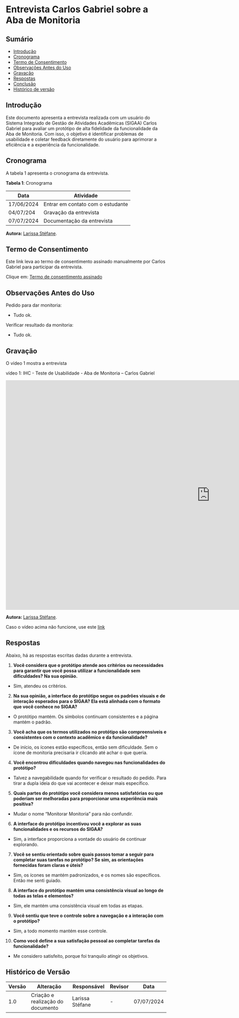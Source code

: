 # Entrevista Carlos Gabriel sobre a Aba de Monitoria

## Sumário

* [Introdução](#Introdução)
* [Cronograma](#Cronograma)
* [Termo de Consentimento](#Termo-de-Consentimento)
* [Observações Antes do Uso](#Observações-Antes-do-Uso)
* [Gravação](#Gravação)
* [Respostas](#Respostas)
* [Conclusão](#Conclusão)
* [Histórico de versão](#Histórico-de-versão)



## Introdução

Este documento apresenta a entrevista realizada com um usuário do Sistema Integrado de Gestão de Atividades Acadêmicas (SIGAA) Carlos Gabriel para avaliar um protótipo de alta fidelidade da funcionalidade da Aba de Monitoria. Com isso, o objetivo é identificar problemas de usabilidade e coletar feedback diretamente do usuário para aprimorar a eficiência e a experiência da funcionalidade.

## Cronograma

A tabela 1 apresenta o cronograma da entrevista.

**Tabela 1**: Cronograma

| Data | Atividade |
| - | - |
| 17/06/2024 | Entrar em contato com o estudante |
| 04/07/204 | Gravação da entrevista |
| 07/07/2024 | Documentação da entrevista |


<b> Autora: </b> <a href="https://github.com/SkywalkerSupreme">Larissa Stéfane</a>.


## Termo de Consentimento


Este link leva ao termo de consentimento assinado manualmente por Carlos Gabriel para participar da entrevista.


Clique em: [Termo de consentimento assinado](ignore/TermosPrototiposALtaFidelide/CarlosGabriel.md)


## Observações Antes do Uso

Pedido para dar monitoria:

- Tudo ok.

Verificar resultado da monitoria:

- Tudo ok.

## Gravação

O vídeo 1 mostra a entrevista


vídeo 1: IHC - Teste de Usabilidade - Aba de Monitoria – Carlos Gabriel

<iframe width="1280" height="720" src="https://www.youtube.com/embed/I_Uw-LePI0U" title="IHC - Teste de Usabilidade - Aba Monitoria - Carlos Gabriel" frameborder="0" allow="accelerometer; autoplay; clipboard-write; encrypted-media; gyroscope; picture-in-picture; web-share" referrerpolicy="strict-origin-when-cross-origin" allowfullscreen></iframe>

<b> Autora: </b> <a href="https://github.com/SkywalkerSupreme">Larissa Stéfane</a>.

Caso o vídeo acima não funcione, use este [link](https://youtu.be/I_Uw-LePI0U)


## Respostas

Abaixo, há as respostas escritas dadas durante a entrevista.

1. **Você considera que o protótipo atende aos critérios ou necessidades para garantir que você possa utilizar a funcionalidade sem dificuldades? Na sua opinião.**

- Sim, atendeu os critérios.

2. **Na sua opinião, a interface do protótipo segue os padrões visuais e de interação esperados para o SIGAA? Ela está alinhada com o formato que você conhece no SIGAA?**

- O protótipo mantém. Os símbolos continuam consistentes e a página mantém o padrão.

3. **Você acha que os termos utilizados no protótipo são compreensíveis e consistentes com o contexto acadêmico e da funcionalidade?**

- De início, os ícones estão específicos, então sem dificuldade. Sem o ícone de monitoria precisaria ir clicando até achar o que queria.

4. **Você encontrou dificuldades quando navegou nas funcionalidades do protótipo?**

- Talvez a navegabilidade quando for verificar o resultado do pedido. Para tirar a dupla ideia do que vai acontecer e deixar mais específico.

5. **Quais partes do protótipo você considera menos satisfatórias ou que poderiam ser melhoradas para proporcionar uma experiência mais positiva?**

- Mudar o nome “Monitorar Monitoria” para não confundir.

6. **A interface do protótipo incentivou você a explorar as suas funcionalidades e os recursos do SIGAA?**

- Sim, a interface proporciona a vontade do usuário de continuar explorando.

7. **Você se sentiu orientado sobre quais passos tomar a seguir para completar suas tarefas no protótipo? Se sim, as orientações fornecidas foram claras e úteis?**

- Sim, os ícones se mantém padronizados, e os nomes são específicos. Então me senti guiado.

8. **A interface do protótipo mantém uma consistência visual ao longo de todas as telas e elementos?**

- Sim, ele mantém uma consistência visual em todas as etapas.

9. **Você sentiu que teve o controle sobre a navegação e a interação com o protótipo?**

- Sim, a todo momento mantém esse controle.

10. **Como você define a sua satisfação pessoal ao completar tarefas da funcionalidade?**

- Me considero satisfeito, porque foi tranquilo atingir os objetivos.

## Histórico de Versão

| Versão | Alteração | Responsável | Revisor | Data |
| - | - | - | - | - |
| 1.0 | Criação e realização do documento| Larissa Stéfane| - | 07/07/2024 |
